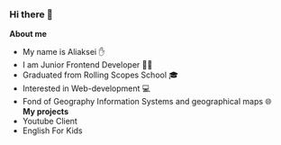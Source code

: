 ### Hi there 👋

**About me**
- My name is Aliaksei :hand:
- I am Junior Frontend Developer :man_technologist:
- Graduated from Rolling Scopes School :mortar_board:
- Interested in Web-development :computer:
- Fond of Geography Information Systems and geographical maps 🌐  
**My projects**
- Youtube Client 
- English For Kids
